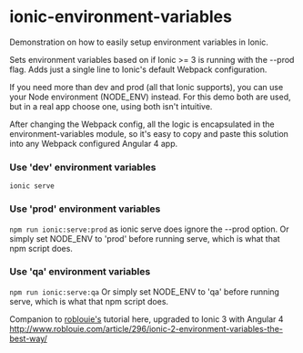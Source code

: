 # ionic-environment-variables
Demonstration on how to easily setup environment variables in Ionic.

Sets environment variables based on if Ionic >= 3 is running with the --prod flag.  Adds just a single line to Ionic's default Webpack configuration.

If you need more than dev and prod (all that Ionic supports), you can use your Node environment (NODE_ENV) instead. For this demo both are used, but in a real app choose one, using both isn't intuitive.

After changing the Webpack config, all the logic is encapsulated in the environment-variables module, so it's easy to copy and paste this solution into any Webpack configured Angular 4 app.

### Use 'dev' environment variables
`ionic serve`

### Use 'prod' environment variables 
`npm run ionic:serve:prod` as ionic serve does ignore the --prod option.
Or simply set NODE_ENV to 'prod' before running serve, which is what that npm script does.


### Use 'qa' environment variables 
`npm run ionic:serve:qa`
Or simply set NODE_ENV to 'qa' before running serve, which is what that npm script does.

Companion to [roblouie's](https://github.com/roblouie) tutorial here, upgraded to Ionic 3 with Angular 4 http://www.roblouie.com/article/296/ionic-2-environment-variables-the-best-way/
